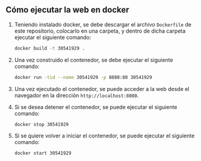 ## Cómo ejecutar la web en docker

1. Teniendo instalado docker, se debe descargar el archivo `Dockerfile` de este repositorio, colocarlo en una carpeta, y dentro de dicha carpeta ejecutar el siguiente comando:

   ```bash
   docker build -t 30541929 .
   ```

2. Una vez construido el contenedor, se debe ejecutar el siguiente comando:

   ```bash
   docker run -tid --name 30541929 -p 8080:80 30541929
    ```
3. Una vez ejecutado el contenedor, se puede acceder a la web desde el navegador en la dirección `http://localhost:8080`.

4. Si se desea detener el contenedor, se puede ejecutar el siguiente comando:

   ```bash
   docker stop 30541929
   ```

5. Si se quiere volver a iniciar el contenedor, se puede ejecutar el siguiente comando:

   ```bash
   docker start 30541929
   ```